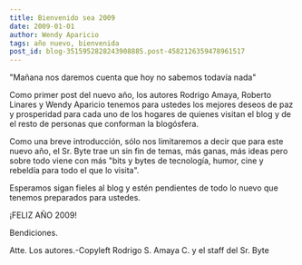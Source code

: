 ```yaml
---
title: Bienvenido sea 2009
date: 2009-01-01
author: Wendy Aparicio
tags: año nuevo, bienvenida
post_id: blog-3515952828243908885.post-4582126359478961517
---
```


"Mañana nos daremos cuenta que hoy no sabemos todavía nada"

Como primer post del nuevo año, los autores Rodrigo Amaya, Roberto Linares y
      Wendy Aparicio tenemos para ustedes los mejores deseos de paz y prosperidad para cada uno de
      los hogares de quienes visitan el blog y de el resto de personas que conforman la
      blogósfera.

Como una breve introducción, sólo nos limitaremos a decir
      que para este nuevo año, el Sr. Byte trae un
      sin fin de temas, más ganas, más ideas pero sobre todo viene con más "bits y bytes de
      tecnología, humor, cine y rebeldía para todo el que lo visita".

Esperamos sigan fieles al blog y estén pendientes de todo lo nuevo que tenemos preparados
      para ustedes.

¡FELIZ AÑO 2009!

Bendiciones.

Atte. Los autores.-Copyleft Rodrigo S. Amaya C. y el staff del Sr.
      Byte